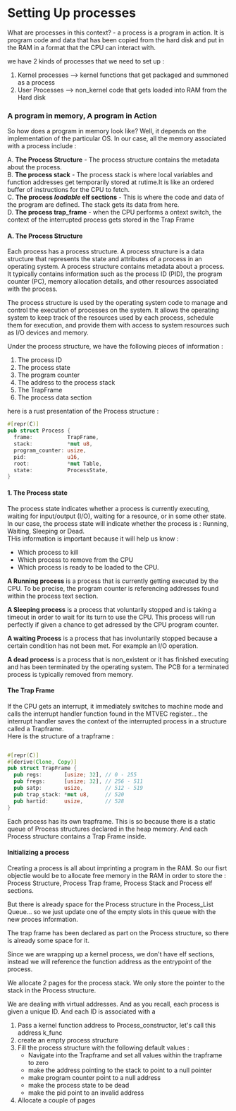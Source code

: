 # Setting Up processes

What are processes in this context? - a process is a program in action. It is program code and data that has been copied from the hard disk and put in the RAM in a format that the CPU can interact with.

we have 2 kinds of processes that we need to set up :
1. Kernel processes  --> kernel functions that get packaged and summoned as a process
2. User Processes    --> non_kernel code that gets loaded into RAM from the Hard disk

### A program in memory, A program in Action

So how does a program in memory look like?   Well, it depends on the implementation of the particular OS. In our case, all the memory associated with a process include :   


A. **The Process Structure** - The process structure contains the metadata about the process.    
B. **The process stack** - The process stack is where local variables and function addresses get temporarily stored at rutime.It is like an ordered buffer of instructions for the CPU to fetch.     
C. **The process *loadable* elf sections** - This is where the code and data of the program are defined. The stack gets its data from here.  
D. **The process trap_frame** - when the CPU performs a ontext switch, the context of the interrupted process gets stored in the Trap Frame





#### A. The Process Structure
Each process has a process structure. A process structure is a data structure that represents the state and attributes of a process in an operating system. A process structure contains metadata about a process.   
It typically contains information such as the process ID (PID), the program counter (PC), memory allocation details, and other resources associated with the process.

The process structure is used by the operating system code to manage and control the execution of processes on the system. It allows the operating system to keep track of the resources used by each process, schedule them for execution, and provide them with access to system resources such as I/O devices and memory.

Under the process structure, we have the following pieces of information :
1. The process ID
2. The process state
3. The program counter
4. The address to the process stack
5. The TrapFrame
6. The process data section

here is a rust presentation of the Process structure :
```rust
#[repr(C)]
pub struct Process {
  frame:           TrapFrame,
  stack:           *mut u8,
  program_counter: usize,
  pid:             u16,
  root:            *mut Table,
  state:           ProcessState,
}
```


#### 1. The Process state
The process state indicates whether a process is currently executing, waiting for input/output (I/O), waiting for a resource, or in some other state.  
In our case, the process state will indicate whether the process is : Running, Waiting, Sleeping or Dead.   
THis information is important because it will help us know :
- Which process to kill
- Which process to remove from the CPU
- Which process is ready to be loaded to the CPU.

**A Running process** is a process that is currently getting executed by the CPU. To be precise, the program counter is referencing addresses found within the process text section.

**A Sleeping process** is a process that voluntarily stopped and is taking a timeout in order to wait for its turn to use the CPU. This process will run perfectly if given a chance to get adressed by the CPU program counter.

**A waiting Process** is a process that has involuntarily stopped because a certain condition has not been met. For example an I/O operation.

**A dead process** is a process that is non_existent or it has finished executing and has been terminated by the operating system. The PCB for a terminated process is typically removed from memory. 


#### The Trap Frame
If the CPU gets an interrupt, it immediately switches to machine mode and calls the interrupt handler function found in the MTVEC register... the interrupt handler saves the context of the interrupted process in a structure called a Trapframe.   
Here is the structure of a trapframe :       
```rust

#[repr(C)]
#[derive(Clone, Copy)]
pub struct TrapFrame {
  pub regs:       [usize; 32], // 0 - 255
  pub fregs:      [usize; 32], // 256 - 511
  pub satp:       usize,       // 512 - 519
  pub trap_stack: *mut u8,     // 520
  pub hartid:     usize,       // 528
}

```

Each process has its own trapframe. This is so because there is a static queue of Process structures declared in the heap memory. And each Process structure contains a Trap Frame inside.  


#### Initializing a process
Creating a process is all about imprinting a program in the RAM. So our fisrt objectie would be to allocate free memory in the RAM in order to store the : Process Structure, Process Trap frame, Process Stack and Process elf sections. 

But there is already space for the Process structure in the Process_List Queue... so we just update one of the empty slots in this queue with the new proces information.  

The trap frame has been declared as part on the Process structure, so there is already some space for it.   

Since we are wrapping up a kernel process, we don't have elf sections, instead we will reference the function address as the entrypoint of the process.  

We allocate 2 pages for the process stack. We only store the pointer to the stack in the Process structure.

We are dealing with virtual addresses. And as you recall, each process is given a unique ID. And each ID is associated with a 

1. Pass a kernel function address to Process_constructor, let's call this address k_func
2. create an empty process structure
3. Fill the process structure with the following default values :
   - Navigate into the Trapframe and set all values within the trapframe to zero
   - make the address pointing to the stack to point to a null pointer
   - make program counter point to a null address
   - make the process state to be dead
   - make the pid point to an invalid address
4. Allocate a couple of pages 


